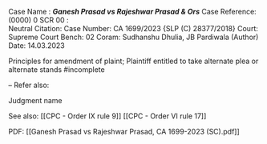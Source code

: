 Case Name : ***Ganesh Prasad vs Rajeshwar Prasad & Ors***
Case Reference: (0000) 0 SCR 00 :  
Neutral Citation:
Case Number: CA 1699/2023 {SLP (C) 28377/2018}
Court: Supreme Court
Bench: 02
Coram: Sudhanshu Dhulia, JB Pardiwala (Author)
Date: 14.03.2023

Principles for amendment of plaint; 
Plaintiff entitled to take alternate plea or alternate stands
#incomplete 

–
Refer also:

Judgment name

See also:
[[CPC - Order IX rule 9]] 
[[CPC - Order VI rule 17]]

PDF:
[[Ganesh Prasad vs Rajeshwar Prasad, CA 1699-2023 (SC).pdf]]